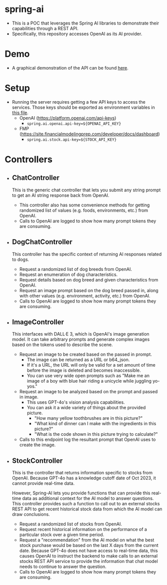 # spring-ai
* This is a POC that leverages the Spring AI libraries to demonstrate their capabilities through a REST API.
* Specifically, this repository accesses OpenAI as its AI provider. 

# Demo
* A graphical demonstration of the API can be found [here](https://github.com/jack-truong/spring-ai-frontend). 

# Setup
* Running the server requires getting a few API keys to access the services. Those keys
should be exported as environment variables in [this file](https://github.com/jack-truong/spring-ai/blob/main/src/main/resources/application.properties).
  * OpenAI (https://platform.openai.com/api-keys)
    * `spring.ai.openai.api-key=${OPENAI_API_KEY}`
  * FMP (https://site.financialmodelingprep.com/developer/docs/dashboard)
    * `spring.ai.stock.api-key=${STOCK_API_KEY}`

# Controllers
* ## ChatController
  This is the generic chat controller that lets you submit any string prompt to get an AI string response back from OpenAI.
  
  * This controller also has some convenience methods for getting randomized list of values (e.g. foods, environments, etc.) from OpenAI.
  * Calls to OpenAI are logged to show how many prompt tokens they are consuming.
* ## DogChatController
  This controller has the specific context of returning AI responses related to dogs.
  
  * Request a randomized list of dog breeds from OpenAI.
  * Request an enumeration of dog characteristics.
  * Request details based on dog breed and given characteristics from OpenAI.
  * Request an image prompt based on the dog breed passed in, along with other values (e.g. environment, activity, etc.) from OpenAI.
  * Calls to OpenAI are logged to show how many prompt tokens they are consuming.

* ## ImageController
  This interfaces with DALL·E 3, which is OpenAI's image generation model.  It can take arbitrary prompts
  and generate complex images based on the tokens used to describe the scene.
  * Request an image to be created based on the passed in prompt.  
    * The image can be returned as a URL or b64_json. 
    * If it's a URL, the URL will only be valid for a set amount of time before the image is deleted and becomes inaccessible.
    * You can use very wide open prompts such as "Make me an image of a boy with blue hair riding a unicycle while juggling yo-yos."
  * Request an image to be analyzed based on the prompt and passed in image.  
    * This uses GPT-4o's vision analysis capabilities.
    * You can ask it a wide variety of things about the provided picture.
      * "How many yellow toothbrushes are in this picture?"
      * "What kind of dinner can I make with the ingredients in this picture?"
      * "What is the code shown in this picture trying to calculate?"
  * Calls to this endpoint log the resultant prompt that OpenAI uses to create the image.
  
* ## StockController
  This is the controller that returns information specific to stocks from OpenAI. Because GPT-4o has a knowledge cutoff date of Oct 2023, it cannot
  provide real-time data. 

  However, Spring-AI lets you provide functions that can provide this real-time data as additional context for the AI model
  to answer questions.  This controller provides such a function to call out to an external stocks REST API to get recent historical
  stock data from which the AI model can draw conclusions.

  * Request a randomized list of stocks from OpenAI.
  * Request recent historical information on the performance of a particular stock over a given time period.
  * Request a "recommendation" from the AI model on what the best stock purchase would be based on the last X days from 
  the current date. Because GPT-4o does not have access to real-time data, this causes OpenAI to instruct the backend to make calls 
  to an external stocks REST API service to provide the information that chat model needs to continue to answer the question.
  * Calls to OpenAI are logged to show how many prompt tokens they are consuming.

